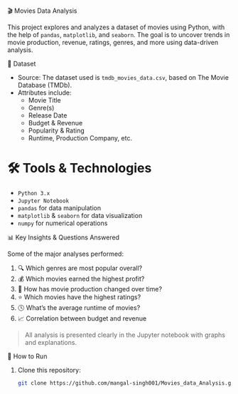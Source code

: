 🎬 Movies Data Analysis

This project explores and analyzes a dataset of movies using Python, with the help of `pandas`, `matplotlib`, and `seaborn`. The goal is to uncover trends in movie production, revenue, ratings, genres, 
and more using data-driven analysis.



📁 Dataset

- Source: The dataset used is `tmdb_movies_data.csv`, based on The Movie Database (TMDb).
- Attributes include:
  - Movie Title
  - Genre(s)
  - Release Date
  - Budget & Revenue
  - Popularity & Rating
  - Runtime, Production Company, etc.



# 🛠️ Tools & Technologies

- `Python 3.x`
- `Jupyter Notebook`
- `pandas` for data manipulation
- `matplotlib` & `seaborn` for data visualization
- `numpy` for numerical operations



📊 Key Insights & Questions Answered

Some of the major analyses performed:

1. 🔍 Which genres are most popular overall?
2. 💰 Which movies earned the highest profit?
3. 📅 How has movie production changed over time?
4. ⭐ Which movies have the highest ratings?
5. 🕓 What’s the average runtime of movies?
6. 📈 Correlation between budget and revenue

> All analysis is presented clearly in the Jupyter notebook with graphs and explanations.



📌 How to Run

1. Clone this repository:
   ```bash
   git clone https://github.com/mangal-singh001/Movies_data_Analysis.git

